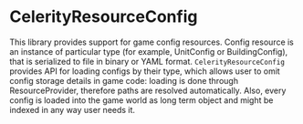 # CelerityResourceConfig

This library provides support for game config resources. Config resource is an instance of particular type (for example,
UnitConfig or BuildingConfig), that is serialized to file in binary or YAML format. `CelerityResourceConfig` provides 
API for loading configs by their type, which allows user to omit config storage details in game code: loading is done 
through ResourceProvider, therefore paths are resolved automatically. Also, every config is loaded  into the game world 
as long term object and might be indexed in any way user needs it. 
